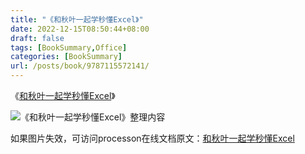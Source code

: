 ```yaml
---
title: "《和秋叶一起学秒懂Excel》"
date: 2022-12-15T08:50:44+08:00
draft: false
tags: [BookSummary,Office]
categories: [BookSummary]
url: /posts/book/9787115572141/
---
```


《[和秋叶一起学秒懂Excel](https://item.kongfz.com/book/49544156.html)》

![《和秋叶一起学秒懂Excel》整理内容](https://img-blog.csdnimg.cn/9230e41b58ca4aa6be2fbe4b9db7d7e0.png)

如果图片失效，可访问processon在线文档原文：[和秋叶一起学秒懂Excel](https://www.processon.com/view/63806fcae401fd60d4dd53c7)
